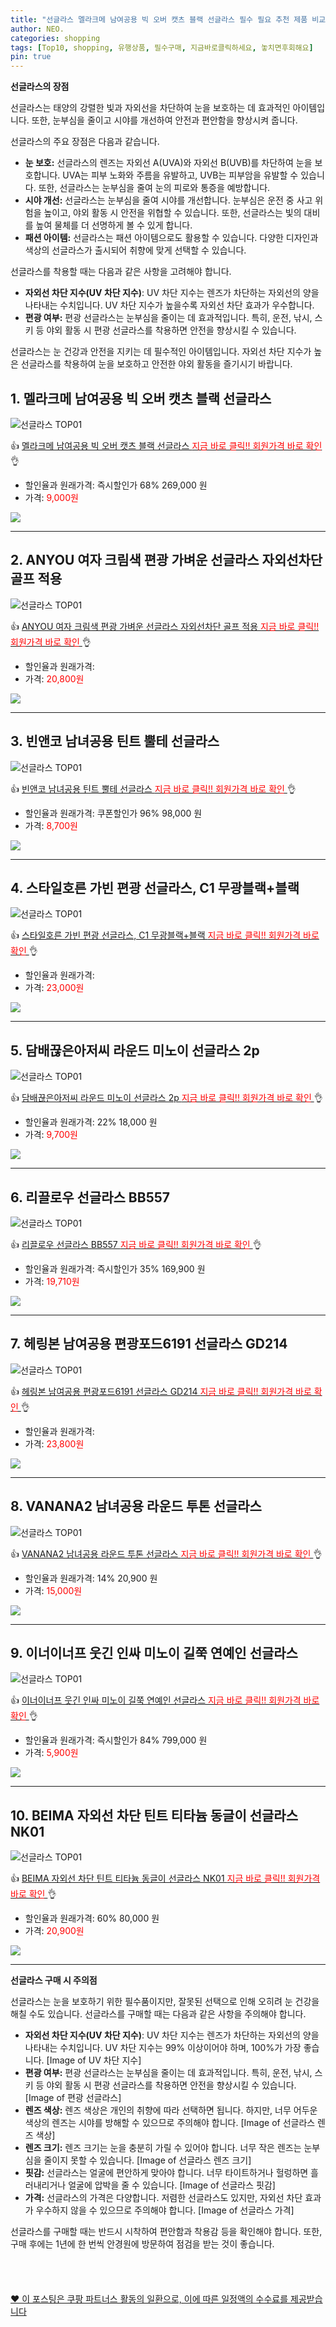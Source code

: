 ```yaml
---
title: "선글라스 멜라크메 남여공용 빅 오버 캣츠 블랙 선글라스 필수 필요 추천 제품 비교 최저 가격 비교 장점 구매 후기 구매평"
author: NEO.
categories: shopping
tags: [Top10, shopping, 유행상품, 필수구매, 지금바로클릭하세요, 놓치면후회해요]
pin: true
---
```

**선글라스의 장점**

선글라스는 태양의 강렬한 빛과 자외선을 차단하여 눈을 보호하는 데 효과적인 아이템입니다. 또한, 눈부심을 줄이고 시야를 개선하여 안전과 편안함을 향상시켜 줍니다.

선글라스의 주요 장점은 다음과 같습니다.

* **눈 보호:** 선글라스의 렌즈는 자외선 A(UVA)와 자외선 B(UVB)를 차단하여 눈을 보호합니다. UVA는 피부 노화와 주름을 유발하고, UVB는 피부암을 유발할 수 있습니다. 또한, 선글라스는 눈부심을 줄여 눈의 피로와 통증을 예방합니다.
* **시야 개선:** 선글라스는 눈부심을 줄여 시야를 개선합니다. 눈부심은 운전 중 사고 위험을 높이고, 야외 활동 시 안전을 위협할 수 있습니다. 또한, 선글라스는 빛의 대비를 높여 물체를 더 선명하게 볼 수 있게 합니다.
* **패션 아이템:** 선글라스는 패션 아이템으로도 활용할 수 있습니다. 다양한 디자인과 색상의 선글라스가 출시되어 취향에 맞게 선택할 수 있습니다.

선글라스를 착용할 때는 다음과 같은 사항을 고려해야 합니다.

* **자외선 차단 지수(UV 차단 지수)**: UV 차단 지수는 렌즈가 차단하는 자외선의 양을 나타내는 수치입니다. UV 차단 지수가 높을수록 자외선 차단 효과가 우수합니다.
* **편광 여부:** 편광 선글라스는 눈부심을 줄이는 데 효과적입니다. 특히, 운전, 낚시, 스키 등 야외 활동 시 편광 선글라스를 착용하면 안전을 향상시킬 수 있습니다.

선글라스는 눈 건강과 안전을 지키는 데 필수적인 아이템입니다. 자외선 차단 지수가 높은 선글라스를 착용하여 눈을 보호하고 안전한 야외 활동을 즐기시기 바랍니다.

   

## 1. 멜라크메 남여공용 빅 오버 캣츠 블랙 선글라스

![선글라스 TOP01](https://thumbnail6.coupangcdn.com/thumbnails/remote/490x490ex/image/rs_quotation_api/njoxim2a/14f56773b0c24a34bf6f79f6a1fb9365.jpg)


👍 [멜라크메 남여공용 빅 오버 캣츠 블랙 선글라스 <font color=red> 지금 바로 클릭!! 회원가격 바로 확인 </font> ](https://link.coupang.com/re/AFFSDP?lptag=AF3617701&subid=GithubCoopas&pageKey=2082223437&traceid=V0-153&itemId=3537088872&vendorItemId=86213775191) 👌 


- 할인율과 원래가격: 즉시할인가 68%  269,000   원
- 가격: <span style='color:red'>9,000원</span>

[![](/discount_price.png)](https://link.coupang.com/re/AFFSDP?lptag=AF3617701&subid=GithubCoopas&pageKey=2082223437&traceid=V0-153&itemId=3537088872&vendorItemId=86213775191)

---


   

## 2. ANYOU 여자 크림색 편광 가벼운 선글라스 자외선차단 골프 적용

![선글라스 TOP01](https://thumbnail7.coupangcdn.com/thumbnails/remote/490x490ex/image/vendor_inventory/2949/b9c3b62f40a14f13db90fb1f28da8ae6facfd5739d82c08163a738c9c098.jpg)


👍 [ANYOU 여자 크림색 편광 가벼운 선글라스 자외선차단 골프 적용 <font color=red> 지금 바로 클릭!! 회원가격 바로 확인 </font> ](https://link.coupang.com/re/AFFSDP?lptag=AF3617701&subid=GithubCoopas&pageKey=7368089075&traceid=V0-153&itemId=18999598183&vendorItemId=86099515714) 👌 


- 할인율과 원래가격: 
- 가격: <span style='color:red'>20,800원</span>

[![](/discount_price.png)](https://link.coupang.com/re/AFFSDP?lptag=AF3617701&subid=GithubCoopas&pageKey=7368089075&traceid=V0-153&itemId=18999598183&vendorItemId=86099515714)

---


   

## 3. 빈앤코 남녀공용 틴트 뿔테 선글라스

![선글라스 TOP01](https://thumbnail9.coupangcdn.com/thumbnails/remote/490x490ex/image/retail/images/7472853404459079-4763856c-add9-453c-a377-6312b8e67a55.jpg)


👍 [빈앤코 남녀공용 틴트 뿔테 선글라스 <font color=red> 지금 바로 클릭!! 회원가격 바로 확인 </font> ](https://link.coupang.com/re/AFFSDP?lptag=AF3617701&subid=GithubCoopas&pageKey=6446322214&traceid=V0-153&itemId=13975098676&vendorItemId=81223975796) 👌 


- 할인율과 원래가격: 쿠폰할인가 96%  98,000   원
- 가격: <span style='color:red'>8,700원</span>

[![](/discount_price.png)](https://link.coupang.com/re/AFFSDP?lptag=AF3617701&subid=GithubCoopas&pageKey=6446322214&traceid=V0-153&itemId=13975098676&vendorItemId=81223975796)

---


   

## 4. 스타일호른 가빈 편광 선글라스, C1 무광블랙+블랙

![선글라스 TOP01](https://thumbnail8.coupangcdn.com/thumbnails/remote/490x490ex/image/vendor_inventory/e116/7369283b1d52f74fedcccbef163e1b1820b098f1befb97c380162aaa5765.jpg)


👍 [스타일호른 가빈 편광 선글라스, C1 무광블랙+블랙 <font color=red> 지금 바로 클릭!! 회원가격 바로 확인 </font> ](https://link.coupang.com/re/AFFSDP?lptag=AF3617701&subid=GithubCoopas&pageKey=5315492295&traceid=V0-153&itemId=7715737429&vendorItemId=75146505219) 👌 


- 할인율과 원래가격: 
- 가격: <span style='color:red'>23,000원</span>

[![](/discount_price.png)](https://link.coupang.com/re/AFFSDP?lptag=AF3617701&subid=GithubCoopas&pageKey=5315492295&traceid=V0-153&itemId=7715737429&vendorItemId=75146505219)

---


   

## 5. 담배끊은아저씨 라운드 미노이 선글라스 2p

![선글라스 TOP01](https://thumbnail10.coupangcdn.com/thumbnails/remote/490x490ex/image/vendor_inventory/1ecb/80e04ff3e4bb46651f949aaf338d4fb45b8185e4bed4f4dd6ecf3584c808.png)


👍 [담배끊은아저씨 라운드 미노이 선글라스 2p <font color=red> 지금 바로 클릭!! 회원가격 바로 확인 </font> ](https://link.coupang.com/re/AFFSDP?lptag=AF3617701&subid=GithubCoopas&pageKey=7101586873&traceid=V0-153&itemId=17728455639&vendorItemId=84893209640) 👌 


- 할인율과 원래가격: 22%  18,000   원
- 가격: <span style='color:red'>9,700원</span>

[![](/discount_price.png)](https://link.coupang.com/re/AFFSDP?lptag=AF3617701&subid=GithubCoopas&pageKey=7101586873&traceid=V0-153&itemId=17728455639&vendorItemId=84893209640)

---


   

## 6. 리끌로우 선글라스 BB557

![선글라스 TOP01](https://thumbnail6.coupangcdn.com/thumbnails/remote/490x490ex/image/rs_quotation_api/l3gelsop/f53147ff3bd84501be03f143af30c7b2.jpg)


👍 [리끌로우 선글라스 BB557 <font color=red> 지금 바로 클릭!! 회원가격 바로 확인 </font> ](https://link.coupang.com/re/AFFSDP?lptag=AF3617701&subid=GithubCoopas&pageKey=6443499955&traceid=V0-153&itemId=13956548149&vendorItemId=81205620287) 👌 


- 할인율과 원래가격: 즉시할인가 35%  169,900   원
- 가격: <span style='color:red'>19,710원</span>

[![](/discount_price.png)](https://link.coupang.com/re/AFFSDP?lptag=AF3617701&subid=GithubCoopas&pageKey=6443499955&traceid=V0-153&itemId=13956548149&vendorItemId=81205620287)

---


   

## 7. 헤링본 남여공용 편광포드6191 선글라스 GD214

![선글라스 TOP01](https://thumbnail8.coupangcdn.com/thumbnails/remote/490x490ex/image/vendor_inventory/a980/94c5ba4e6012f2097c244a13612eecf88227cb0051cc66ccac2ca7cbb36d.jpg)


👍 [헤링본 남여공용 편광포드6191 선글라스 GD214 <font color=red> 지금 바로 클릭!! 회원가격 바로 확인 </font> ](https://link.coupang.com/re/AFFSDP?lptag=AF3617701&subid=GithubCoopas&pageKey=2038631788&traceid=V0-153&itemId=3466307419&vendorItemId=71452662855) 👌 


- 할인율과 원래가격: 
- 가격: <span style='color:red'>23,800원</span>

[![](/discount_price.png)](https://link.coupang.com/re/AFFSDP?lptag=AF3617701&subid=GithubCoopas&pageKey=2038631788&traceid=V0-153&itemId=3466307419&vendorItemId=71452662855)

---


   

## 8. VANANA2 남녀공용 라운드 투톤 선글라스

![선글라스 TOP01](https://thumbnail9.coupangcdn.com/thumbnails/remote/490x490ex/image/vendor_inventory/90e7/ab7df2caa653b57e6d8ac3737584fe5d1921ef9e9192f18b1cd31da26ea0.jpg)


👍 [VANANA2 남녀공용 라운드 투톤 선글라스 <font color=red> 지금 바로 클릭!! 회원가격 바로 확인 </font> ](https://link.coupang.com/re/AFFSDP?lptag=AF3617701&subid=GithubCoopas&pageKey=6474105098&traceid=V0-153&itemId=14143126338&vendorItemId=81389741406) 👌 


- 할인율과 원래가격: 14%  20,900   원
- 가격: <span style='color:red'>15,000원</span>

[![](/discount_price.png)](https://link.coupang.com/re/AFFSDP?lptag=AF3617701&subid=GithubCoopas&pageKey=6474105098&traceid=V0-153&itemId=14143126338&vendorItemId=81389741406)

---


   

## 9. 이너이너프 웃긴 인싸 미노이 길쭉 연예인 선글라스

![선글라스 TOP01](https://thumbnail9.coupangcdn.com/thumbnails/remote/490x490ex/image/vendor_inventory/55d8/164cd1eeeeaada3448cdfd1ffa2850817a0a7d6660cff06c64629b1d1a40.jpg)


👍 [이너이너프 웃긴 인싸 미노이 길쭉 연예인 선글라스 <font color=red> 지금 바로 클릭!! 회원가격 바로 확인 </font> ](https://link.coupang.com/re/AFFSDP?lptag=AF3617701&subid=GithubCoopas&pageKey=7360207436&traceid=V0-153&itemId=18961004277&vendorItemId=86086920486) 👌 


- 할인율과 원래가격: 즉시할인가 84%  799,000   원
- 가격: <span style='color:red'>5,900원</span>

[![](/discount_price.png)](https://link.coupang.com/re/AFFSDP?lptag=AF3617701&subid=GithubCoopas&pageKey=7360207436&traceid=V0-153&itemId=18961004277&vendorItemId=86086920486)

---


   

## 10. BEIMA 자외선 차단 틴트 티타늄 동글이 선글라스 NK01

![선글라스 TOP01](https://thumbnail9.coupangcdn.com/thumbnails/remote/490x490ex/image/rs_quotation_api/ayon1nwa/5151423d48ca415a9bb4459f86fbe7e3.jpg)


👍 [BEIMA 자외선 차단 틴트 티타늄 동글이 선글라스 NK01 <font color=red> 지금 바로 클릭!! 회원가격 바로 확인 </font> ](https://link.coupang.com/re/AFFSDP?lptag=AF3617701&subid=GithubCoopas&pageKey=7657989276&traceid=V0-153&itemId=20393988722&vendorItemId=87476649585) 👌 


- 할인율과 원래가격: 60%  80,000   원
- 가격: <span style='color:red'>20,900원</span>

[![](/discount_price.png)](https://link.coupang.com/re/AFFSDP?lptag=AF3617701&subid=GithubCoopas&pageKey=7657989276&traceid=V0-153&itemId=20393988722&vendorItemId=87476649585)

---
**선글라스 구매 시 주의점**

선글라스는 눈을 보호하기 위한 필수품이지만, 잘못된 선택으로 인해 오히려 눈 건강을 해칠 수도 있습니다. 선글라스를 구매할 때는 다음과 같은 사항을 주의해야 합니다.

* **자외선 차단 지수(UV 차단 지수)**: UV 차단 지수는 렌즈가 차단하는 자외선의 양을 나타내는 수치입니다. UV 차단 지수는 99% 이상이어야 하며, 100%가 가장 좋습니다.
[Image of UV 차단 지수]
* **편광 여부:** 편광 선글라스는 눈부심을 줄이는 데 효과적입니다. 특히, 운전, 낚시, 스키 등 야외 활동 시 편광 선글라스를 착용하면 안전을 향상시킬 수 있습니다.
[Image of 편광 선글라스]
* **렌즈 색상:** 렌즈 색상은 개인의 취향에 따라 선택하면 됩니다. 하지만, 너무 어두운 색상의 렌즈는 시야를 방해할 수 있으므로 주의해야 합니다.
[Image of 선글라스 렌즈 색상]
* **렌즈 크기:** 렌즈 크기는 눈을 충분히 가릴 수 있어야 합니다. 너무 작은 렌즈는 눈부심을 줄이지 못할 수 있습니다.
[Image of 선글라스 렌즈 크기]
* **핏감:** 선글라스는 얼굴에 편안하게 맞아야 합니다. 너무 타이트하거나 헐렁하면 흘러내리거나 얼굴에 압박을 줄 수 있습니다.
[Image of 선글라스 핏감]
* **가격:** 선글라스의 가격은 다양합니다. 저렴한 선글라스도 있지만, 자외선 차단 효과가 우수하지 않을 수 있으므로 주의해야 합니다.
[Image of 선글라스 가격]

선글라스를 구매할 때는 반드시 시착하여 편안함과 착용감 등을 확인해야 합니다. 또한, 구매 후에는 1년에 한 번씩 안경원에 방문하여 점검을 받는 것이 좋습니다.<br><br><br><br><br> [ ❤  이 포스팅은 쿠팡 파트너스 활동의 일환으로, 이에 따른 일정액의 수수료를 제공받습니다](https://link.coupang.com/a/bcEFyh)